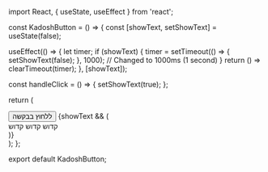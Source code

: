import React, { useState, useEffect } from 'react';

const KadoshButton = () => {
  const [showText, setShowText] = useState(false);

  useEffect(() => {
    let timer;
    if (showText) {
      timer = setTimeout(() => {
        setShowText(false);
      }, 1000); // Changed to 1000ms (1 second)
    }
    return () => clearTimeout(timer);
  }, [showText]);

  const handleClick = () => {
    setShowText(true);
  };

  return (
    <div className="flex flex-col items-center justify-center h-screen bg-amber-100">
      <button
        onClick={handleClick}
        className="px-6 py-3 text-lg text-white bg-blue-500 rounded hover:bg-blue-600 focus:outline-none focus:ring-2 focus:ring-blue-500 focus:ring-opacity-50"
      >
        ללחוץ בבקשה
      </button>
      {showText && (
        <div className="mt-8 text-8xl font-bold text-blue-600 animate-fade-in">
          קדוש קדוש קדוש
        </div>
      )}
    </div>
  );
};

export default KadoshButton;
